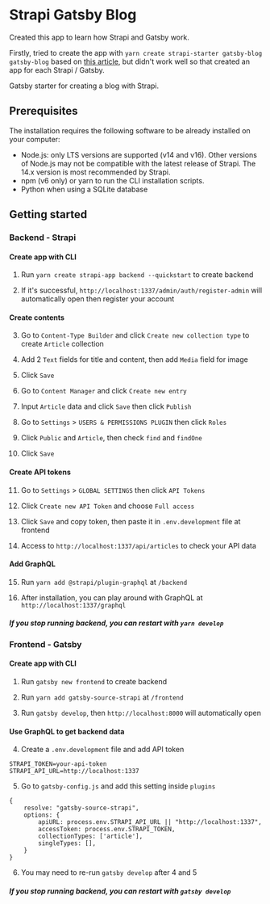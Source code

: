 # Strapi Gatsby Blog

Created this app to learn how Strapi and Gatsby work.

Firstly, tried to create the app with `yarn create strapi-starter gatsby-blog gatsby-blog` based on [this article](https://strapi.io/blog/build-a-static-blog-with-gatsby-and-strapi), but didn't work well so that created an app for each Strapi / Gatsby.

Gatsby starter for creating a blog with Strapi.


## Prerequisites

The installation requires the following software to be already installed on your computer:

- Node.js: only LTS versions are supported (v14 and v16). Other versions of Node.js may not be compatible with the latest release of Strapi. The 14.x version is most recommended by Strapi.
- npm (v6 only) or yarn to run the CLI installation scripts.
- Python when using a SQLite database


## Getting started


### Backend - Strapi

#### Create app with CLI

1. Run `yarn create strapi-app backend --quickstart` to create backend

2. If it's successful, `http://localhost:1337/admin/auth/register-admin` will automatically open then register your account

#### Create contents

3. Go to `Content-Type Builder` and click `Create new collection type` to create `Article` collection

4. Add 2 `Text` fields for title and content, then add `Media` field for image

5. Click `Save`

6. Go to `Content Manager` and click `Create new entry`

7. Input `Article` data and click `Save` then click `Publish`

8. Go to `Settings` > `USERS & PERMISSIONS PLUGIN` then click `Roles`

9. Click `Public` and `Article`, then check `find` and `findOne`

10. Click `Save`

#### Create API tokens

11. Go to `Settings` > `GLOBAL SETTINGS` then click `API Tokens`

12. Click `Create new API Token` and choose `Full access`

13. Click `Save` and copy token, then paste it in `.env.development` file at frontend

14. Access to `http://localhost:1337/api/articles` to check your API data

#### Add GraphQL

15. Run `yarn add @strapi/plugin-graphql` at `/backend`

16. After installation, you can play around with GraphQL at `http://localhost:1337/graphql`

##### If you stop running backend, you can restart with `yarn develop`


### Frontend - Gatsby

#### Create app with CLI

1. Run `gatsby new frontend` to create backend

2. Run `yarn add gatsby-source-strapi` at `/frontend`

3. Run `gatsby develop`, then `http://localhost:8000` will automatically open

#### Use GraphQL to get backend data

4. Create a `.env.development` file and add API token

```
STRAPI_TOKEN=your-api-token
STRAPI_API_URL=http://localhost:1337
```

5. Go to `gatsby-config.js` and add this setting inside `plugins`

``` 
{
    resolve: "gatsby-source-strapi",
    options: {
        apiURL: process.env.STRAPI_API_URL || "http://localhost:1337",
        accessToken: process.env.STRAPI_TOKEN,
        collectionTypes: ['article'],
        singleTypes: [],
    }
}
```

6. You may need to re-run `gatsby develop` after 4 and 5

##### If you stop running backend, you can restart with `gatsby develop`
